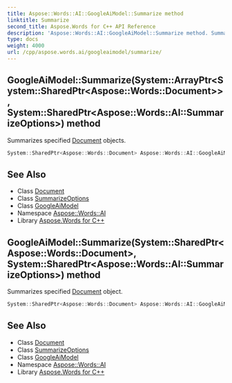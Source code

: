 ```yaml
---
title: Aspose::Words::AI::GoogleAiModel::Summarize method
linktitle: Summarize
second_title: Aspose.Words for C++ API Reference
description: 'Aspose::Words::AI::GoogleAiModel::Summarize method. Summarizes specified Document objects in C++.'
type: docs
weight: 4000
url: /cpp/aspose.words.ai/googleaimodel/summarize/
---
```

## GoogleAiModel::Summarize(System::ArrayPtr\<System::SharedPtr\<Aspose::Words::Document\>\>, System::SharedPtr\<Aspose::Words::AI::SummarizeOptions\>) method


Summarizes specified [Document](../../../aspose.words/document/) objects.

```cpp
System::SharedPtr<Aspose::Words::Document> Aspose::Words::AI::GoogleAiModel::Summarize(System::ArrayPtr<System::SharedPtr<Aspose::Words::Document>> docs, System::SharedPtr<Aspose::Words::AI::SummarizeOptions> options=nullptr) override
```

## See Also

* Class [Document](../../../aspose.words/document/)
* Class [SummarizeOptions](../../summarizeoptions/)
* Class [GoogleAiModel](../)
* Namespace [Aspose::Words::AI](../../)
* Library [Aspose.Words for C++](../../../)
## GoogleAiModel::Summarize(System::SharedPtr\<Aspose::Words::Document\>, System::SharedPtr\<Aspose::Words::AI::SummarizeOptions\>) method


Summarizes specified [Document](../../../aspose.words/document/) object.

```cpp
System::SharedPtr<Aspose::Words::Document> Aspose::Words::AI::GoogleAiModel::Summarize(System::SharedPtr<Aspose::Words::Document> doc, System::SharedPtr<Aspose::Words::AI::SummarizeOptions> options=nullptr) override
```

## See Also

* Class [Document](../../../aspose.words/document/)
* Class [SummarizeOptions](../../summarizeoptions/)
* Class [GoogleAiModel](../)
* Namespace [Aspose::Words::AI](../../)
* Library [Aspose.Words for C++](../../../)
